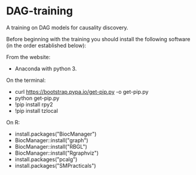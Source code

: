 # DAG-training
A training on DAG models for causality discovery.

Before beginning with the training you should install the following software (in the order established below):

From the website:

- Anaconda with python 3.

On the terminal:
- curl https://bootstrap.pypa.io/get-pip.py -o get-pip.py
- python get-pip.py
- !pip install rpy2
- !pip install tzlocal

On R:
- install.packages("BiocManager")
- BiocManager::install("graph")
- BiocManager::install("RBGL")
- BiocManager::install("Rgraphviz")
- install.packages("pcalg")
- install.packages("SMPracticals")
